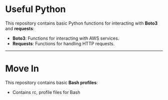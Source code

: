 # Useful Python

This repository contains basic Python functions for interacting with **Boto3** and **requests**:

- **Boto3**: Functions for interacting with AWS services.
- **Requests**: Functions for handling HTTP requests.

---

# Move In

This repository contains basic **Bash profiles**:
- Contains rc, profile files for Bash 
